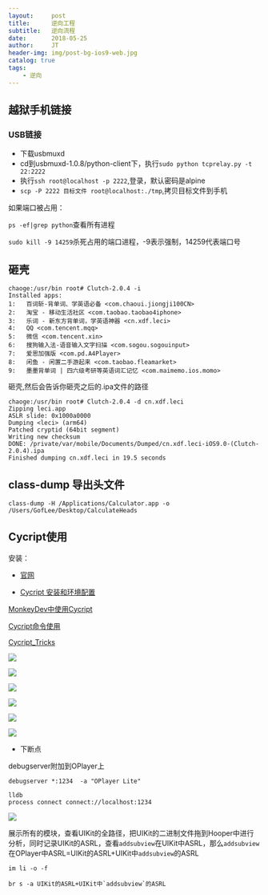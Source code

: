 ```yaml
---
layout:     post
title:      逆向工程
subtitle:   逆向流程
date:       2018-05-25
author:     JT
header-img: img/post-bg-ios9-web.jpg
catalog: true
tags:
    - 逆向
---
```


## 越狱手机链接
### USB链接

* 下载usbmuxd
* cd到usbmuxd-1.0.8/python-client下，执行`sudo python tcprelay.py -t 22:2222`
* 执行`ssh root@localhost -p 2222`,登录，默认密码是alpine
* `scp -P 2222 目标文件 root@localhost:./tmp`,拷贝目标文件到手机

如果端口被占用：

`ps -ef|grep python`查看所有进程

`sudo kill -9 14259`杀死占用的端口进程，-9表示强制，14259代表端口号

## 砸壳

```
chaoge:/usr/bin root# Clutch-2.0.4 -i
Installed apps:
1:   百词斩-背单词、学英语必备 <com.chaoui.jiongji100CN>
2:   淘宝 - 移动生活社区 <com.taobao.taobao4iphone>
3:   乐词 - 新东方背单词，学英语神器 <cn.xdf.leci>
4:   QQ <com.tencent.mqq>
5:   微信 <com.tencent.xin>
6:   搜狗输入法-语音输入文字扫描 <com.sogou.sogouinput>
7:   爱思加强版 <com.pd.A4Player>
8:   闲鱼 - 闲置二手游起来 <com.taobao.fleamarket>
9:   墨墨背单词 | 四六级考研等英语词汇记忆 <com.maimemo.ios.momo>
```

砸壳,然后会告诉你砸壳之后的.ipa文件的路径

```
chaoge:/usr/bin root# Clutch-2.0.4 -d cn.xdf.leci
Zipping leci.app
ASLR slide: 0x1000a0000
Dumping <leci> (arm64)
Patched cryptid (64bit segment)
Writing new checksum
DONE: /private/var/mobile/Documents/Dumped/cn.xdf.leci-iOS9.0-(Clutch-2.0.4).ipa
Finished dumping cn.xdf.leci in 19.5 seconds
```

## class-dump 导出头文件

`class-dump -H /Applications/Calculator.app -o /Users/GofLee/Desktop/CalculateHeads`

## Cycript使用

安装：

* [官网](http://www.cycript.org/)

* [Cycript 安装和环境配置](https://www.jianshu.com/p/d93e9fccef4b)

[MonkeyDev中使用Cycript](https://juejin.im/post/5cb171636fb9a068b52fb2b6)

[Cycript命令使用](https://blog.csdn.net/u013538542/article/details/72702514)

[Cycript_Tricks](http://iphonedevwiki.net/index.php/Cycript_Tricks)

![](https://wtj900.github.io/img/reverse/Cycript作用.png)

![](https://wtj900.github.io/img/reverse/Cycript-sdk-1.png)

![](https://wtj900.github.io/img/reverse/Cycript-sdk-2.png)

![](https://wtj900.github.io/img/reverse/集成Cycript.png)

![](https://wtj900.github.io/img/reverse/Cycript基本使用.png)

![](https://wtj900.github.io/img/reverse/抓包工具.png)

* 下断点

debugserver附加到OPlayer上
```
debugserver *:1234	-a "OPlayer Lite"
```

```
lldb
process connect connect://localhost:1234
```

![](https://wtj900.github.io/img/reverse/查看UIKit信息.png)

展示所有的模块，查看UIKit的全路径，把UIKit的二进制文件拖到Hooper中进行分析，同时记录UIKit的ASRL，查看`addsubview`在UIKit中ASRL，那么`addsubview`在OPlayer中ASRL=UIKit的ASRL+UIKit中`addsubview`的ASRL
```
im li -o -f

br s -a UIKit的ASRL+UIKit中`addsubview`的ASRL
```



